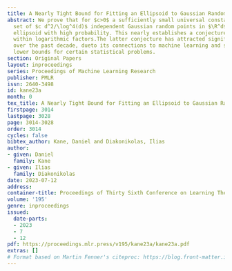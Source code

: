 ```yaml
---
title: A Nearly Tight Bound for Fitting an Ellipsoid to Gaussian Random Points
abstract: We prove that for $c>0$ a sufficiently small universal constant that a random
  set of $c d^2/\log^4(d)$ independent Gaussian random points in $\R^d$ lie on a common
  ellipsoid with high probability. This nearly establishes a conjecture of \citet{SaundersonCPW12},
  within logarithmic factors.The latter conjecture has attracted significant attention
  over the past decade, dueto its connections to machine learning and sum-of-squares
  lower bounds for certain statistical problems.
section: Original Papers
layout: inproceedings
series: Proceedings of Machine Learning Research
publisher: PMLR
issn: 2640-3498
id: kane23a
month: 0
tex_title: A Nearly Tight Bound for Fitting an Ellipsoid to Gaussian Random Points
firstpage: 3014
lastpage: 3028
page: 3014-3028
order: 3014
cycles: false
bibtex_author: Kane, Daniel and Diakonikolas, Ilias
author:
- given: Daniel
  family: Kane
- given: Ilias
  family: Diakonikolas
date: 2023-07-12
address: 
container-title: Proceedings of Thirty Sixth Conference on Learning Theory
volume: '195'
genre: inproceedings
issued:
  date-parts:
  - 2023
  - 7
  - 12
pdf: https://proceedings.mlr.press/v195/kane23a/kane23a.pdf
extras: []
# Format based on Martin Fenner's citeproc: https://blog.front-matter.io/posts/citeproc-yaml-for-bibliographies/
---
```

